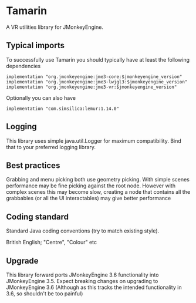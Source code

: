 # Tamarin
A VR utilities library for JMonkeyEngine. 

## Typical imports

To successfully use Tamarin you should typically have at least the following dependencies

    implementation "org.jmonkeyengine:jme3-core:$jmonkeyengine_version"
    implementation "org.jmonkeyengine:jme3-lwjgl3:$jmonkeyengine_version"
    implementation "org.jmonkeyengine:jme3-vr:$jmonkeyengine_version"

Optionally you can also have

    implementation "com.simsilica:lemur:1.14.0"

## Logging

This library uses simple java.util.Logger for maximum compatibility. Bind that to your preferred logging library.

## Best practices

Grabbing and menu picking both use geometry picking. With simple scenes performance may be fine picking
against the root node. However with complex scenes this may become slow, creating a node that contains 
all the grabbables (or all the UI interactables) may give better performance

## Coding standard

Standard Java coding conventions (try to match existing style). 

British English; "Centre", "Colour" etc

## Upgrade

This library forward ports JMonkeyEngine 3.6 functionality into JMonkeyEngine 3.5. Expect breaking changes on upgrading
to JMonkeyEngine 3.6 (Although as this tracks the intended functionality in 3.6, so shouldn't be too painful)